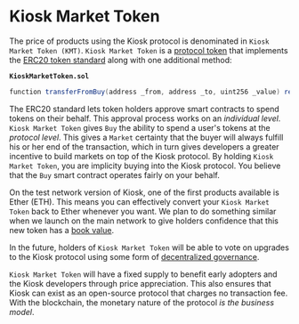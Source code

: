 # Kiosk Market Token

The price of products using the Kiosk protocol is denominated in `Kiosk Market Token (KMT)`. `Kiosk Market Token` is a [protocol token](https://blog.0xproject.com/the-difference-between-app-coins-and-protocol-tokens-7281a428348c) that implements the [ERC20 token standard](https://theethereum.wiki/w/index.php/ERC20_Token_Standard) along with one additional method:

**`KioskMarketToken.sol`**
```cs
function transferFromBuy(address _from, address _to, uint256 _value) returns (bool)
```

The ERC20 standard lets token holders approve smart contracts to spend tokens on their behalf. This approval process works on an *individual level*. `Kiosk Market Token` gives `Buy` the ability to spend a user's tokens at the *protocol level*. This gives a `Market` certainty that the buyer will always fulfill his or her end of the transaction, which in turn gives developers a greater incentive to build markets on top of the Kiosk protocol. By holding `Kiosk Market Token`, you are implicity buying into the Kiosk protocol. You believe that the `Buy` smart contract operates fairly on your behalf.

On the test network version of Kiosk, one of the first products available is Ether (ETH). This means you can effectively convert your `Kiosk Market Token` back to Ether whenever you want. We plan to do something similar when we launch on the main network to give holders confidence that this new token has a [book value](https://en.wikipedia.org/wiki/Book_value).

In the future, holders of `Kiosk Market Token` will be able to vote on upgrades to the Kiosk protocol using some form of [decentralized governance](https://en.wikipedia.org/wiki/Decentralized_autonomous_organization).

`Kiosk Market Token` will have a fixed supply to benefit early adopters and the Kiosk developers through price appreciation. This also ensures that Kiosk can exist as an open-source protocol that charges no transaction fee. With the blockchain, the monetary nature of the protocol *is the business model*.